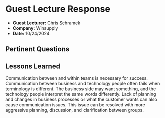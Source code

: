 # Guest Lecture Response
* **Guest Lecturer:** Chris Schramek
* **Company:** Winsupply
* **Date:** 10/24/2024

## Pertinent Questions


## Lessons Learned

Communication between and within teams is necessary for success. Communication between business and technology people often fails when terminology is different. The business side may want something, and the technology people interpret the same words differently. Lack of planning and changes in business processes or what the customer wants can also cause communication issues. This issue can be resolved with more aggressive planning, discussion, and clarification between groups.

